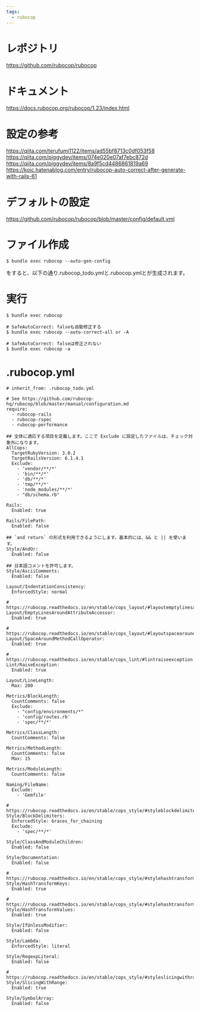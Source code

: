 ```yaml
---
tags:
  - rubocop
---
```


# レポジトリ
https://github.com/rubocop/rubocop

# ドキュメント
https://docs.rubocop.org/rubocop/1.23/index.html

# 設定の参考
https://qiita.com/terufumi1122/items/ad55bf8713c0df053f58
https://qiita.com/piggydev/items/074e020e07af7ebc872d
https://qiita.com/piggydev/items/8a9f5cd4486861819a69
https://koic.hatenablog.com/entry/rubocop-auto-correct-after-generate-with-rails-61


# デフォルトの設定
https://github.com/rubocop/rubocop/blob/master/config/default.yml

# ファイル作成
```
$ bundle exec rubocop --auto-gen-config
```
をすると、以下の通り.rubocop_todo.ymlと.rubocop.ymlとが生成されます。

# 実行
```
$ bundle exec rubocop

# SafeAutoCorrect: falseも自動修正する
$ bundle exec rubocop --auto-correct-all or -A

# SafeAutoCorrect: falseは修正されない
$ bundle exec rubocop -a
```

# .rubocop.yml
```
# inherit_from: .rubocop_todo.yml

# See https://github.com/rubocop-hq/rubocop/blob/master/manual/configuration.md
require:
  - rubocop-rails
  - rubocop-rspec
  - rubocop-performance

## 全体に適応する項目を定義します。ここで Exclude に設定したファイルは、チェック対象外になります。
AllCops:
  TargetRubyVersion: 3.0.2
  TargetRailsVersion: 6.1.4.1
  Exclude:
    - 'vendor/**/*'
    - 'bin/**/*'
    - 'db/**/*'
    - 'tmp/**/*'
    - 'node_modules/**/*'
    - "db/schema.rb"

Rails:
  Enabled: true

Rails/FilePath:
  Enabled: false

## `and return` の形式を利用できるようにします。基本的には、&& と || を使います。
Style/AndOr:
  Enabled: false

## 日本語コメントを許可します。
Style/AsciiComments:
  Enabled: false

Layout/IndentationConsistency:
  EnforcedStyle: normal

# https://rubocop.readthedocs.io/en/stable/cops_layout/#layoutemptylinesaroundattributeaccessor
Layout/EmptyLinesAroundAttributeAccessor:
  Enabled: true

# https://rubocop.readthedocs.io/en/stable/cops_layout/#layoutspacearoundmethodcalloperator
Layout/SpaceAroundMethodCallOperator:
  Enabled: true

# https://rubocop.readthedocs.io/en/stable/cops_lint/#lintraiseexception
Lint/RaiseException:
  Enabled: true

Layout/LineLength:
  Max: 200

Metrics/BlockLength:
  CountComments: false
  Exclude:
    - "config/environments/*"
    - 'config/routes.rb'
    - 'spec/**/*'

Metrics/ClassLength:
  CountComments: false

Metrics/MethodLength:
  CountComments: false
  Max: 15

Metrics/ModuleLength:
  CountComments: false

Naming/FileName:
  Exclude:
    - 'Gemfile'

# https://rubocop.readthedocs.io/en/stable/cops_style/#styleblockdelimiters
Style/BlockDelimiters:
  EnforcedStyle: braces_for_chaining
  Exclude:
    - 'spec/**/*'

Style/ClassAndModuleChildren:
  Enabled: false

Style/Documentation:
  Enabled: false

# https://rubocop.readthedocs.io/en/stable/cops_style/#stylehashtransformkeys
Style/HashTransformKeys:
  Enabled: true

# https://rubocop.readthedocs.io/en/stable/cops_style/#stylehashtransformvalues
Style/HashTransformValues:
  Enabled: true

Style/IfUnlessModifier:
  Enabled: false

Style/Lambda:
  EnforcedStyle: literal

Style/RegexpLiteral:
  Enabled: false

# https://rubocop.readthedocs.io/en/stable/cops_style/#styleslicingwithrange
Style/SlicingWithRange:
  Enabled: true

Style/SymbolArray:
  Enabled: false

```
